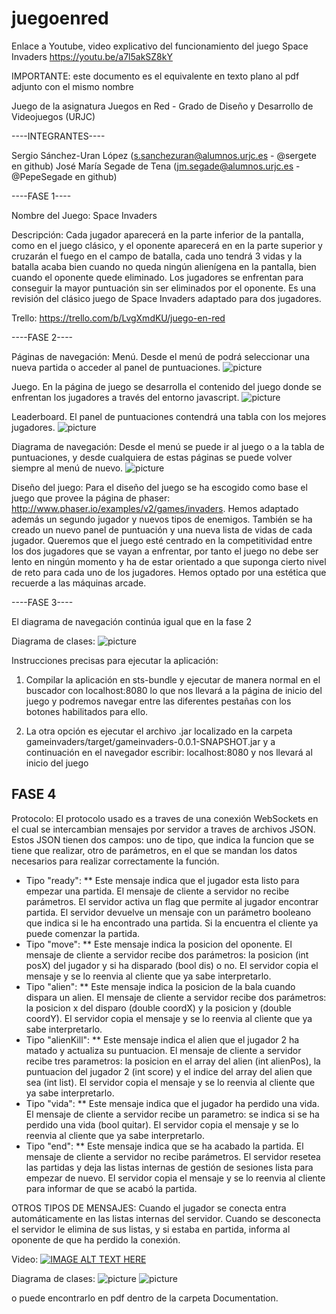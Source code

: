 ﻿# juegoenred

Enlace a Youtube, video explicativo del funcionamiento del juego Space Invaders
https://youtu.be/a7l5akSZ8kY

IMPORTANTE: este documento es el equivalente en texto plano al pdf adjunto con el mismo nombre

Juego de la asignatura Juegos en Red - Grado de Diseño y Desarrollo de Videojuegos (URJC)

----INTEGRANTES----

Sergio Sánchez-Uran López (s.sanchezuran@alumnos.urjc.es - @sergete en github)
José María Segade de Tena (jm.segade@alumnos.urjc.es - @PepeSegade en github)


----FASE 1----

Nombre del Juego: Space Invaders

Descripción: 
Cada jugador aparecerá en la parte inferior de la pantalla, como en el juego clásico, y el oponente aparecerá en en la parte
superior y cruzarán el fuego en el campo de batalla, cada uno tendrá 3 vidas y la batalla acaba bien cuando no queda ningún
alienígena en la pantalla, bien cuando el oponente quede eliminado.
Los jugadores se enfrentan para conseguir la mayor puntuación sin ser eliminados por el oponente.
Es una revisión del clásico juego de Space Invaders adaptado para dos jugadores.


Trello: https://trello.com/b/LvgXmdKU/juego-en-red

----FASE 2----

Páginas de navegación:
Menú. Desde el menú de podrá seleccionar una nueva partida o acceder al panel de puntuaciones.
![picture](documentation/mainScreen.png)

Juego. En la página de juego se desarrolla el contenido del juego donde se enfrentan los jugadores a través del entorno javascript.
![picture](documentation/game.png)

Leaderboard. El panel de puntuaciones contendrá una tabla con los mejores jugadores.
![picture](documentation/score.png)

Diagrama de navegación:
Desde el menú se puede ir al juego o a la tabla de puntuaciones, y desde cualquiera de estas páginas se puede volver siempre al menú de nuevo.
![picture](documentation/navigation.png)


Diseño del juego:
Para el diseño del juego se ha escogido como base el juego que provee la página de phaser: http://www.phaser.io/examples/v2/games/invaders. 
Hemos adaptado además un segundo jugador y nuevos tipos de enemigos. 
También se ha creado un nuevo panel de puntuación y una nueva lista de vidas de cada jugador. 
Queremos que el juego esté centrado en la competitividad entre los dos jugadores que se vayan a enfrentar,
por tanto el juego no debe ser lento en ningún momento y ha de estar orientado a que suponga 
cierto nivel de reto para cada uno de los jugadores. 
Hemos optado por una estética que recuerde a las máquinas arcade. 

----FASE 3----

El diagrama de navegación continúa igual que en la fase 2

Diagrama de clases:
![picture](documentation/Diagrama_clases.png)

Instrucciones precisas para ejecutar la aplicación:
1) Compilar la aplicación en sts-bundle y ejecutar de manera normal en el buscador con localhost:8080
lo que nos llevará a la página de inicio del juego y podremos navegar entre las diferentes pestañas
con los botones habilitados para ello.

2) La otra opción es ejecutar el archivo .jar localizado en la carpeta gameinvaders/target/gameinvaders-0.0.1-SNAPSHOT.jar
   y a continuación en el navegador escribir: localhost:8080 y nos llevará al inicio del juego


## FASE 4

Protocolo:
El protocolo usado es a traves de una conexión WebSockets en el cual se intercambian mensajes por servidor a traves de archivos
JSON. Estos JSON tienen dos campos: uno de tipo, que indica la funcion que se tiene que realizar, otro de parámetros, en el que 
se mandan los datos necesarios para realizar correctamente la función.

* Tipo "ready":
** Este mensaje indica que el jugador esta listo para empezar una partida.
El mensaje de cliente a servidor no recibe parámetros.
El servidor activa un flag que permite al jugador encontrar partida.
El servidor devuelve un mensaje con un parámetro booleano que indica si le ha encontrado una partida. Si la encuentra el
cliente ya puede comenzar la partida.
* Tipo "move":
** Este mensaje indica la posicion del oponente.
El mensaje de cliente a servidor recibe dos parámetros: la posicion (int posX) del jugador y si ha disparado (bool dis) o no.
El servidor copia el mensaje y se lo reenvia al cliente que ya sabe interpretarlo.
* Tipo "alien":
** Este mensaje indica la posicion de la bala cuando dispara un alien.
El mensaje de cliente a servidor recibe dos parámetros: la posicion x del disparo (double coordX) y la posicion y (double coordY).
El servidor copia el mensaje y se lo reenvia al cliente que ya sabe interpretarlo.
* Tipo "alienKill":
** Este mensaje indica el alien que el jugador 2 ha matado y actualiza su puntuacion.
El mensaje de cliente a servidor recibe tres parametros: la posicion en el array del alien (int alienPos),
la puntuacion del jugador 2 (int score) y el indice del array del alien que sea (int list).
El servidor copia el mensaje y se lo reenvia al cliente que ya sabe interpretarlo.
* Tipo "vida":
** Este mensaje indica que el jugador ha perdido una vida.
El mensaje de cliente a servidor recibe un parametro: se indica si se ha perdido una vida (bool quitar).
El servidor copia el mensaje y se lo reenvia al cliente que ya sabe interpretarlo.
* Tipo "end":
** Este mensaje indica que se ha acabado la partida.
El mensaje de cliente a servidor no recibe parámetros.
El servidor resetea las partidas y deja las listas internas de gestión de sesiones lista para 
empezar de nuevo.
El servidor copia el mensaje y se lo reenvia al cliente para informar de que se acabó la partida.

OTROS TIPOS DE MENSAJES: Cuando el jugador se conecta entra automáticamente en las listas internas del
servidor. Cuando se desconecta el servidor le elimina de sus listas, y si estaba en partida,
informa al oponente de que ha perdido la conexión.


Video:
[![IMAGE ALT TEXT HERE](https://img.youtube.com/vi/a7l5akSZ8kY/0.jpg)](https://www.youtube.com/watch?v=a7l5akSZ8kY)

Diagrama de clases:
![picture](documentation/DiagramadeClases1.png)
![picture](documentation/DiagramadeClases2.png)

o puede encontrarlo en pdf dentro de la carpeta Documentation.